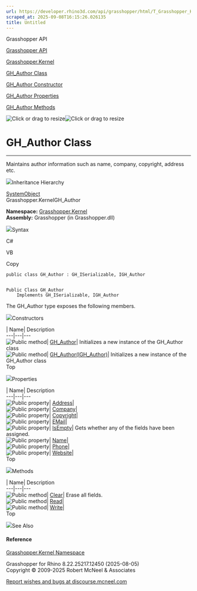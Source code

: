 ```yaml
---
url: https://developer.rhino3d.com/api/grasshopper/html/T_Grasshopper_Kernel_GH_Author.htm
scraped_at: 2025-09-08T16:15:26.026135
title: Untitled
---
```


Grasshopper API

[Grasshopper API](../html/723c01da-9986-4db2-8f53-6f3a7494df75.htm
"Grasshopper API")

[Grasshopper.Kernel](../html/N_Grasshopper_Kernel.htm "Grasshopper.Kernel")

[GH_Author Class](../html/T_Grasshopper_Kernel_GH_Author.htm "GH_Author
Class")

[GH_Author Constructor
](../html/Overload_Grasshopper_Kernel_GH_Author__ctor.htm "GH_Author
Constructor ")

[GH_Author Properties](../html/Properties_T_Grasshopper_Kernel_GH_Author.htm
"GH_Author Properties")

[GH_Author Methods](../html/Methods_T_Grasshopper_Kernel_GH_Author.htm
"GH_Author Methods")

![Click or drag to resize](../icons/TocOpen.gif)![Click or drag to
resize](../icons/TocClose.gif)

# GH_Author Class  
  
---  
  
Maintains author information such as name, company, copyright, address etc.

![](../icons/SectionExpanded.png)Inheritance Hierarchy

[SystemObject](https://docs.microsoft.com/dotnet/api/system.object)  
Grasshopper.KernelGH_Author  

**Namespace:** [Grasshopper.Kernel](N_Grasshopper_Kernel.htm)  
**Assembly:** Grasshopper (in Grasshopper.dll)

![](../icons/SectionExpanded.png)Syntax

C#

VB

Copy

    
    
    public class GH_Author : GH_ISerializable, IGH_Author
    
    
    Public Class GH_Author
    	Implements GH_ISerializable, IGH_Author

The GH_Author type exposes the following members.

![](../icons/SectionExpanded.png)Constructors

| Name| Description  
---|---|---  
![Public method](../icons/pubmethod.gif)|
[GH_Author](M_Grasshopper_Kernel_GH_Author__ctor.htm)| Initializes a new
instance of the GH_Author class  
![Public method](../icons/pubmethod.gif)|
[GH_Author(IGH_Author)](M_Grasshopper_Kernel_GH_Author__ctor_1.htm)|
Initializes a new instance of the GH_Author class  
Top

![](../icons/SectionExpanded.png)Properties

| Name| Description  
---|---|---  
![Public property](../icons/pubproperty.gif)|
[Address](P_Grasshopper_Kernel_GH_Author_Address.htm)|  
![Public property](../icons/pubproperty.gif)|
[Company](P_Grasshopper_Kernel_GH_Author_Company.htm)|  
![Public property](../icons/pubproperty.gif)|
[Copyright](P_Grasshopper_Kernel_GH_Author_Copyright.htm)|  
![Public property](../icons/pubproperty.gif)|
[EMail](P_Grasshopper_Kernel_GH_Author_EMail.htm)|  
![Public property](../icons/pubproperty.gif)|
[IsEmpty](P_Grasshopper_Kernel_GH_Author_IsEmpty.htm)|  Gets whether any of
the fields have been assigned.  
![Public property](../icons/pubproperty.gif)|
[Name](P_Grasshopper_Kernel_GH_Author_Name.htm)|  
![Public property](../icons/pubproperty.gif)|
[Phone](P_Grasshopper_Kernel_GH_Author_Phone.htm)|  
![Public property](../icons/pubproperty.gif)|
[Website](P_Grasshopper_Kernel_GH_Author_Website.htm)|  
Top

![](../icons/SectionExpanded.png)Methods

| Name| Description  
---|---|---  
![Public method](../icons/pubmethod.gif)|
[Clear](M_Grasshopper_Kernel_GH_Author_Clear.htm)|  Erase all fields.  
![Public method](../icons/pubmethod.gif)|
[Read](M_Grasshopper_Kernel_GH_Author_Read.htm)|  
![Public method](../icons/pubmethod.gif)|
[Write](M_Grasshopper_Kernel_GH_Author_Write.htm)|  
Top

![](../icons/SectionExpanded.png)See Also

#### Reference

[Grasshopper.Kernel Namespace](N_Grasshopper_Kernel.htm)

Grasshopper for Rhino 8.22.25217.12450 (2025-08-05)  
Copyright © 2009-2025 Robert McNeel & Associates

[Report wishes and bugs at
discourse.mcneel.com](https://discourse.mcneel.com/c/grasshopper)

